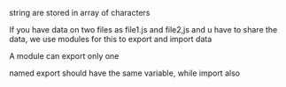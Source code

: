 string are stored in array of characters


If you have data on two files as file1.js and file2,js and u have to share the data, we use modules for this to export and import data

 
A module can export only one

named export should have the same variable, while import also 
